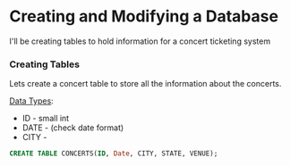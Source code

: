 # Creating and Modifying a Database
I'll be creating tables to hold information for a concert ticketing system

### Creating Tables
Lets create a concert table to store all the information about the concerts.

[Data Types](https://www.techonthenet.com/sql_server/datatypes.php):
* ID - small int
* DATE - (check date format)
* CITY - 
```sql
CREATE TABLE CONCERTS(ID, Date, CITY, STATE, VENUE);
```
